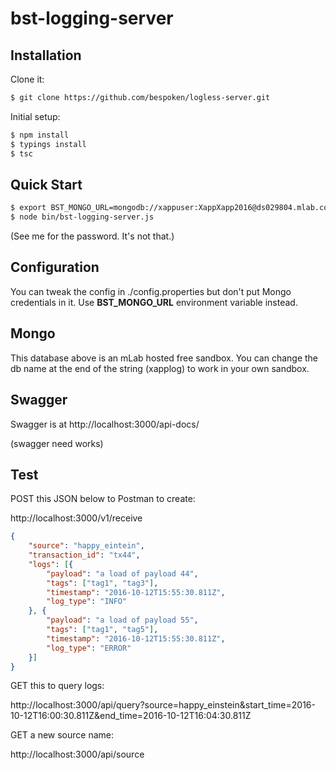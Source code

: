 # bst-logging-server

## Installation


Clone it:

```bash
$ git clone https://github.com/bespoken/logless-server.git
```

Initial setup:

```bash
$ npm install
$ typings install
$ tsc 
```

## Quick Start

```bash
$ export BST_MONGO_URL=mongodb://xappuser:XappXapp2016@ds029804.mlab.com:29804/xapplog
$ node bin/bst-logging-server.js
```

(See me for the password. It's not that.)

## Configuration

You can tweak the config in ./config.properties but don't put Mongo credentials in it. Use **BST_MONGO_URL** environment variable instead.

## Mongo

This database above is an mLab hosted free sandbox. You can change the db name at the end of the string (xapplog) to work in your own sandbox.

## Swagger 

Swagger is at http://localhost:3000/api-docs/

(swagger need works)

## Test

POST this JSON below to Postman to create:

http://localhost:3000/v1/receive

```json
{
	"source": "happy_eintein",
	"transaction_id": "tx44",
	"logs": [{
		"payload": "a load of payload 44",
		"tags": ["tag1", "tag3"],
		"timestamp": "2016-10-12T15:55:30.811Z",
		"log_type": "INFO"
	}, {
		"payload": "a load of payload 55",
		"tags": ["tag1", "tag5"],
		"timestamp": "2016-10-12T15:55:30.811Z",
		"log_type": "ERROR"
	}]
}
```


GET this to query logs:

http://localhost:3000/api/query?source=happy_einstein&start_time=2016-10-12T16:00:30.811Z&end_time=2016-10-12T16:04:30.811Z


GET a new source name:

http://localhost:3000/api/source
